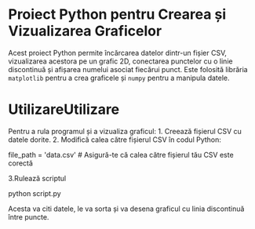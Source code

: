 # Proiect Python pentru Crearea și Vizualizarea Graficelor

Acest proiect Python permite încărcarea datelor dintr-un fișier CSV, vizualizarea acestora pe un grafic 2D, conectarea punctelor cu o linie discontinuă și afișarea numelui asociat fiecărui punct. Este folosită librăria `matplotlib` pentru a crea graficele și `numpy` pentru a manipula datele.

# UtilizareUtilizare

Pentru a rula programul și a vizualiza graficul:
	1.	Creează fișierul CSV cu datele dorite.
	2.	Modifică calea către fișierul CSV în codul Python:

file_path = 'data.csv'  # Asigură-te că calea către fișierul tău CSV este corectă
 
 3.Rulează scriptul

python script.py

Acesta va citi datele, le va sorta și va desena graficul cu linia discontinuă între puncte.